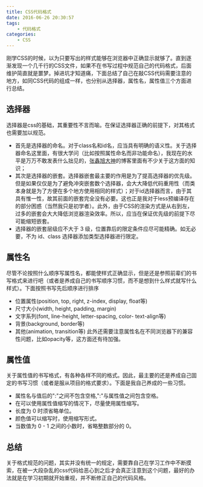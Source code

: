 ```yaml
---
title: CSS代码格式
date: 2016-06-26 20:30:57
tags:
	- 代码格式
categories:
	- CSS
---
```

刚学CSS的时候，以为只要写出的样式能够在浏览器中正确显示就够了。直到逐渐发现一个几千行的CSS文件，如果不在书写过程中规范自己的代码格式，后面维护简直就是噩梦。掉进坑才知道痛，下面总结了自己在敲CSS代码需要注意的地方，如同CSS代码的组成一样，也分别从选择器，属性名，属性值三个方面进行总结。
<!--more-->

## 选择器
选择器是css的基础，其重要性不言而喻。在保证选择器正确的前提下，对其格式也需要加以规范。
* 首先是选择器的命名。对于class名和id名，应当具有明确的语义性。关于选择器命名这里面，有很大学问（比如按照属性命名而非功能命名），我现在的水平是万万不敢发表什么拙见的，[张鑫旭大神](http://www.zhangxinxu.com/)的博客里面有不少关于这方面的知识；
* 其次是选择器的嵌套。选择器嵌套最主要的作用是为了提高选择器的优先级。但是如果仅仅是为了避免冲突嵌套数个选择器，会大大降低代码重用性（而类本身就是为了方便在多个地方使用相同的样式）；对于id选择器而言，由于其具有惟一性，故其前面的嵌套完全没有必要。这也正是我对于less预编译存在的部分困惑（当然我只是初学者）。此外，由于CSS的渲染方式是从右到左，过多的嵌套会大大降低浏览器渲染效率。所以，应当在保证优先级的前提下尽可能缩短嵌套。
* 选择器的嵌套层级应不大于 3 级，位置靠后的限定条件应尽可能精确。如无必要，不为 id、class 选择器添加类型选择器进行限定。

## 属性名
尽管不论按照什么顺序写属性名，都能使样式正确显示，但是还是参照前辈们的书写格式来进行吧（或者是养成自己的书写顺序习惯，而不是想到什么样式就写什么样式）。下面按照书写先后顺序进行排序
* 位置属性(position, top, right, z-index, display, float等)
* 尺寸大小(width, height, padding, margin)
* 文字系列(font, line-height, letter-spacing, color- text-align等)
* 背景(background, border等)
* 其他(animation, transition等)
此外还需要注意属性名在不同浏览器下的兼容性问题，比如opacity等，这方面还有待加强。

## 属性值
关于属性值的书写格式，有各种各样不同的格式。因此，最主要的还是养成自己固定的书写习惯（或者是服从项目的格式要求）。下面是我自己养成的一些习惯。
* 属性名与值后的":"之间不包含空格,":"与属性值之间包含空格。
* 在可以使用属性值缩写的情况下，尽量使用属性缩写。
* 长度为 0 时须省略单位。
* 颜色值可以缩写时，使用缩写形式。
* 当数值为 0 - 1 之间的小数时，省略整数部分的 0。

## 总结
关于格式规范的问题，其实并没有统一的规定，需要靠自己在学习工作中不断摸索，在被一大段杂乱的css代码给恶心到之后才会真正注意到这个问题，最好的办法就是在学习初期就开始重视，并不断修正自己的代码风格。
